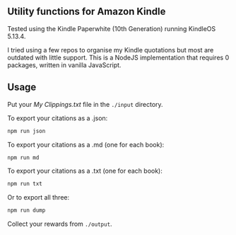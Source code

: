 ## Utility functions for Amazon Kindle

Tested using the Kindle Paperwhite (10th Generation) running KindleOS 5.13.4.

I tried using a few repos to organise my Kindle quotations but most are outdated with little support. This is a NodeJS implementation that requires 0 packages, written in vanilla JavaScript.

## Usage

Put your _My Clippings.txt_ file in the `./input` directory.

To export your citations as a .json:

```bash
npm run json
```

To export your citations as a .md (one for each book):

```bash
npm run md
```

To export your citations as a .txt (one for each book):

```bash
npm run txt
```

Or to export all three:

```bash
npm run dump
```

Collect your rewards from `./output`.
